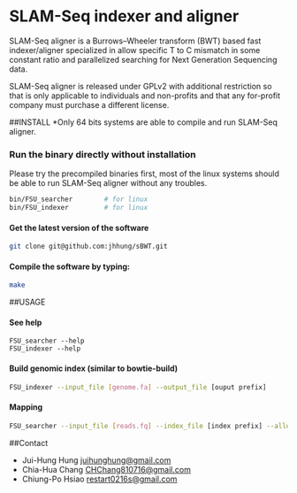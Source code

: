 SLAM-Seq indexer and aligner
=========
SLAM-Seq aligner is a Burrows–Wheeler transform (BWT) based fast indexer/aligner specialized in allow specific T to C mismatch in some constant ratio and parallelized searching for Next Generation Sequencing data. 

SLAM-Seq aligner is released under GPLv2 with additional restriction so that is only applicable to individuals and non-profits and that any for-profit company must purchase a different license.    

##INSTALL
*Only 64 bits systems are able to compile and run SLAM-Seq aligner.
    
### Run the binary directly without installation 
Please try the precompiled binaries first, most of the linux systems should be able to run SLAM-Seq aligner without any troubles.
```bash
bin/FSU_searcher 		# for linux
bin/FSU_indexer 		# for linux
```

#### Get the latest version of the software
```bash
git clone git@github.com:jhhung/sBWT.git
```

#### Compile the software by typing:
```bash
make
```

##USAGE
#### See help
```
FSU_searcher --help
FSU_indexer --help
```
#### Build genomic index (similar to bowtie-build)
```bash
FSU_indexer --input_file [genome.fa] --output_file [ouput prefix]
```

#### Mapping 
```bash
FSU_searcher --input_file [reads.fq] --index_file [index prefix] --allow_mismatch --thread_number [thread number]
```

##Contact
- Jui-Hung Hung <juihunghung@gmail.com>
- Chia-Hua Chang <CHChang810716@gmail.com>
- Chiung-Po Hsiao <restart0216s@gmail.com>



